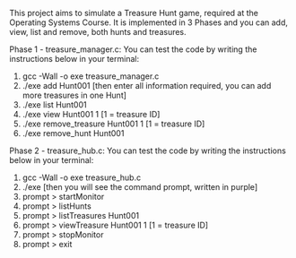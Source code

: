 This project aims to simulate a Treasure Hunt game, required at the Operating Systems Course. It is implemented in 3 Phases and you can add, view, list and remove, both hunts and treasures.

Phase 1 - treasure_manager.c: You can test the code by writing the instructions below in your terminal:
  1. gcc -Wall -o exe treasure_manager.c
  2. ./exe add Hunt001 [then enter all information required, you can add more treasures in one Hunt]
  3. ./exe list Hunt001
  4. ./exe view Hunt001 1 [1 = treasure ID]
  5. ./exe remove_treasure Hunt001 1 [1 = treasure ID]
  6. ./exe remove_hunt Hunt001

Phase 2 - treasure_hub.c: You can test the code by writing the instructions below in your terminal:
  1. gcc -Wall -o exe treasure_hub.c
  2. ./exe [then you will see the command prompt, written in purple]
  3. prompt > startMonitor
  4. prompt > listHunts
  5. prompt > listTreasures Hunt001
  6. prompt > viewTreasure Hunt001 1 [1 = treasure ID]
  7. prompt > stopMonitor
  8. prompt > exit
